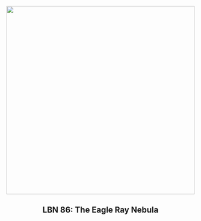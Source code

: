 
<p align="center"><img src="https://apod.nasa.gov/apod/image/2311/EagleRay_Chander_960.jpg" width="500" height="500"></p>
<h2 align="center"> LBN 86: The Eagle Ray Nebula </h2>
